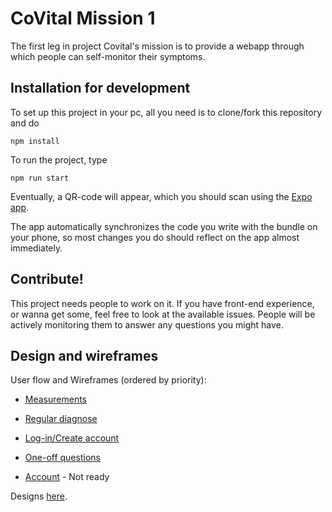 # CoVital Mission 1

The first leg in project Covital's mission is to provide a webapp through which people can self-monitor their symptoms.

## Installation for development

To set up this project in your pc, all you need is to clone/fork this repository and do

```
npm install
```

To run the project, type

```
npm run start
```

Eventually, a QR-code will appear, which you should scan using the [Expo app](https://play.google.com/store/apps/details?id=host.exp.exponent&hl=en).

The app automatically synchronizes the code you write with the bundle on your phone, so most changes you do should reflect on the app almost immediately.

## Contribute!

This project needs people to work on it. If you have front-end experience, or wanna get some, feel free to look at the available issues. People will be actively monitoring them to answer any questions you might have.

## Design and wireframes 

User flow and Wireframes (ordered by priority):

- [Measurements](https://miro.com/app/board/o9J_kwTUvD0=/?moveToWidget=3074457347405314444&cot=13)

- [Regular diagnose](https://miro.com/app/board/o9J_kwTUvD0=/?moveToWidget=3074457347400644693&cot=13)

- [Log-in/Create account](https://miro.com/app/board/o9J_kwTUvD0=/?moveToWidget=3074457347394745168&cot=13)

- [One-off questions](https://miro.com/app/board/o9J_kwTUvD0=/?moveToWidget=3074457347398354984&cot=13)

- [Account](https://miro.com/app/board/o9J_kwTUvD0=/?moveToWidget=3074457347402913737&cot=13) - Not ready

Designs [here](https://www.figma.com/file/XXzu9WgurGg308ZUkKOQ66/CoVital).
